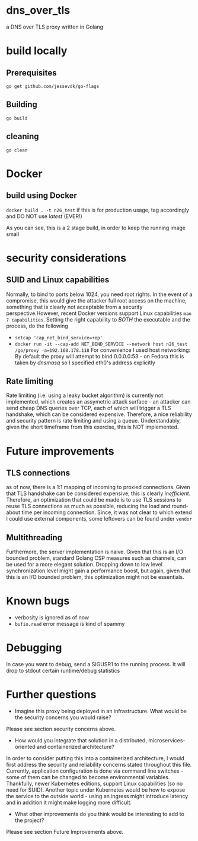 # dns_over_tls
a DNS over TLS proxy written in Golang
# build locally
## Prerequisites
```go get github.com/jessevdk/go-flags```
## Building
```go build```
## cleaning
```go clean```
# Docker
## build using Docker
```docker build . -t n26_test```
if this is for production usage, tag accordingly and DO NOT use *latest* (EVER!)

As you can see, this is a 2 stage build, in order to keep the running image small
# security considerations
## SUID and Linux capabilities
Normally, to bind to ports below 1024, you need root rights. In the event of a 
compromise, this would give the attacker full root access on the machine, something that 
is clearly not acceptable from a security perspective.However, recent
Docker versions support Linux capabilities ```man 7 capabilities```.
Setting the right capability to *BOTH* the executable and the process, do the following

- ```setcap 'cap_net_bind_service=+ep'```
- ```docker run -it --cap-add NET_BIND_SERVICE --network host n26_test /go/proxy -a=192.168.178.118```
For convenience I used host networking:
By default the proxy will attempt to bind 0.0.0.0:53 - on Fedora this is taken
by *dnsmasq* so I specified eth0's address explicitly
## Rate limiting
Rate limiting (i.e. using a leaky bucket algorithm) is currently not implemented, which
creates an assymetric attack surface - an attacker can send cheap DNS queries over TCP,
each of which will trigger a TLS handshake, which can be considered expensive. Therefore,
a nice reliability and security pattern is rate limiting and using a queue. Understandably, given
the short timeframe from this exercise, this is NOT implemented.
# Future improvements
## TLS connections
as of now, there is a 1:1 mapping of incoming to proxied connections.
Given that TLS handshake can be considered expensive, this is clearly *inefficient*.
Therefore, an optimization that could be made is to use TLS sessions to reuse
TLS connections as much as possible, reducing the load and round-about time per 
incoming connection. Since, it was not clear to which extend I could use external
components, some leftovers can be found under ```vendor```
## Multithreading
Furthermore, the server implementation is naive. Given that this is an I/O bounded problem,
standard Golang CSP measures such as channels, can be used for a more elegant solution. Dropping down
to low level synchronization level might gain a performance boost, but again, given that this is an
I/O bounded problem, this optimization might not be essentials.


# Known bugs
- verbosity is ignored as of now
- ```bufio.read``` error message is kind of spammy
# Debugging
In case you want to debug, send a SIGUSR1 to the running process. It will drop
to stdout certain runtime/debug statistics
# Further questions
- Imagine this proxy being deployed in an infrastructure. What would be the security concerns you would raise?

Please see section security concerns above.
- How would you integrate that solution in a distributed, microservices-oriented and containerized architecture?

In order to consider putting this into a containerized architecture, I would first address the security and reliability concerns stated throughout
this file. Currently, application configuration is done via command line switches - some of them can be changed to become environmental variables.
Thankfully, newer Kubernetes editions, support Linux capabilities (so no need for SUID). Another topic under Kubernetes would be how to expose the service
to the outside world - using an ingress might introduce latency and in addition it might make logging more difficult.
-  What other improvements do you think would be interesting to add to the project?

Please see section Future Improvements above.
